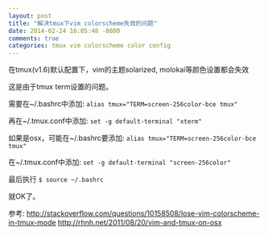 ```yaml
---
layout: post
title: "解决tmux下vim colorscheme失效的问题"
date: 2014-02-24 16:05:48 -0800
comments: true
categories: tmux vim colorscheme color config
---
```

在tmux(v1.6)默认配置下，vim的主题solarized, molokai等颜色设置都会失效

这是由于tmux term设置的问题。

需要在~/.bashrc中添加:
`alias tmux="TERM=screen-256color-bce tmux"`

再在~/.tmux.conf中添加:
`set -g default-terminal "xterm"`


如果是osx，可能在~/.bashrc要添加:
`alias tmux="TERM=screen-256color-bce tmux"`

在~/.tmux.conf中添加:
`set -g default-terminal "screen-256color"`

最后执行
`$ source ~/.bashrc`

就OK了。

参考:
http://stackoverflow.com/questions/10158508/lose-vim-colorscheme-in-tmux-mode
http://rhnh.net/2011/08/20/vim-and-tmux-on-osx
